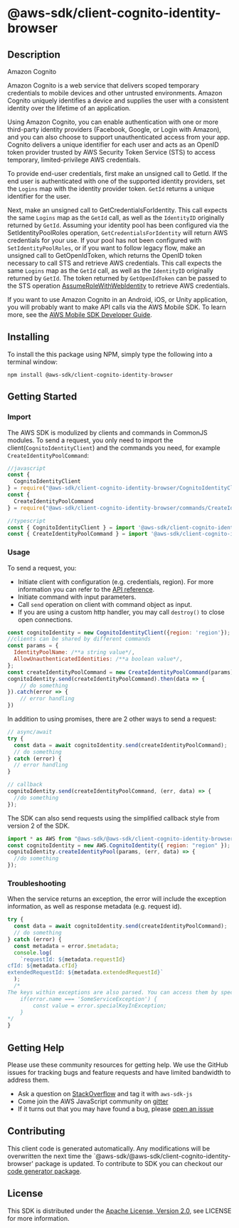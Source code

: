 # @aws-sdk/client-cognito-identity-browser

## Description

<fullname>Amazon Cognito</fullname> <p>Amazon Cognito is a web service that delivers scoped temporary credentials to mobile devices and other untrusted environments. Amazon Cognito uniquely identifies a device and supplies the user with a consistent identity over the lifetime of an application.</p> <p>Using Amazon Cognito, you can enable authentication with one or more third-party identity providers (Facebook, Google, or Login with Amazon), and you can also choose to support unauthenticated access from your app. Cognito delivers a unique identifier for each user and acts as an OpenID token provider trusted by AWS Security Token Service (STS) to access temporary, limited-privilege AWS credentials.</p> <p>To provide end-user credentials, first make an unsigned call to <a>GetId</a>. If the end user is authenticated with one of the supported identity providers, set the <code>Logins</code> map with the identity provider token. <code>GetId</code> returns a unique identifier for the user.</p> <p>Next, make an unsigned call to <a>GetCredentialsForIdentity</a>. This call expects the same <code>Logins</code> map as the <code>GetId</code> call, as well as the <code>IdentityID</code> originally returned by <code>GetId</code>. Assuming your identity pool has been configured via the <a>SetIdentityPoolRoles</a> operation, <code>GetCredentialsForIdentity</code> will return AWS credentials for your use. If your pool has not been configured with <code>SetIdentityPoolRoles</code>, or if you want to follow legacy flow, make an unsigned call to <a>GetOpenIdToken</a>, which returns the OpenID token necessary to call STS and retrieve AWS credentials. This call expects the same <code>Logins</code> map as the <code>GetId</code> call, as well as the <code>IdentityID</code> originally returned by <code>GetId</code>. The token returned by <code>GetOpenIdToken</code> can be passed to the STS operation <a href="http://docs.aws.amazon.com/STS/latest/APIReference/API_AssumeRoleWithWebIdentity.html">AssumeRoleWithWebIdentity</a> to retrieve AWS credentials.</p> <p>If you want to use Amazon Cognito in an Android, iOS, or Unity application, you will probably want to make API calls via the AWS Mobile SDK. To learn more, see the <a href="http://docs.aws.amazon.com/mobile/index.html">AWS Mobile SDK Developer Guide</a>.</p>

## Installing

To install the this package using NPM, simply type the following into a terminal window:

```
npm install @aws-sdk/client-cognito-identity-browser
```

## Getting Started

### Import

The AWS SDK is modulized by clients and commands in CommonJS modules. To send a request, you only need to import the client(`CognitoIdentityClient`) and the commands you need, for example `CreateIdentityPoolCommand`:

```javascript
//javascript
const {
  CognitoIdentityClient
} = require("@aws-sdk/client-cognito-identity-browser/CognitoIdentityClient");
const {
  CreateIdentityPoolCommand
} = require("@aws-sdk/client-cognito-identity-browser/commands/CreateIdentityPoolCommand");
```

```javascript
//typescript
const { CognitoIdentityClient } = import '@aws-sdk/client-cognito-identity-browser/CognitoIdentityClient';
const { CreateIdentityPoolCommand } = import '@aws-sdk/client-cognito-identity-browser/commands/CreateIdentityPoolCommand';
```

### Usage

To send a request, you:

- Initiate client with configuration (e.g. credentials, region). For more information you can refer to the [API reference][].
- Initiate command with input parameters.
- Call `send` operation on client with command object as input.
- If you are using a custom http handler, you may call `destroy()` to close open connections.

```javascript
const cognitoIdentity = new CognitoIdentityClient({region: 'region'});
//clients can be shared by different commands
const params = {
  IdentityPoolName: /**a string value*/,
  AllowUnauthenticatedIdentities: /**a boolean value*/,
};
const createIdentityPoolCommand = new CreateIdentityPoolCommand(params);
cognitoIdentity.send(createIdentityPoolCommand).then(data => {
    // do something
}).catch(error => {
    // error handling
})
```

In addition to using promises, there are 2 other ways to send a request:

```javascript
// async/await
try {
  const data = await cognitoIdentity.send(createIdentityPoolCommand);
  // do something
} catch (error) {
  // error handling
}
```

```javascript
// callback
cognitoIdentity.send(createIdentityPoolCommand, (err, data) => {
  //do something
});
```

The SDK can also send requests using the simplified callback style from version 2 of the SDK.

```javascript
import * as AWS from "@aws-sdk/@aws-sdk/client-cognito-identity-browser/CognitoIdentity";
const cognitoIdentity = new AWS.CognitoIdentity({ region: "region" });
cognitoIdentity.createIdentityPool(params, (err, data) => {
  //do something
});
```

### Troubleshooting

When the service returns an exception, the error will include the exception information, as well as response metadata (e.g. request id).

```javascript
try {
  const data = await cognitoIdentity.send(createIdentityPoolCommand);
  // do something
} catch (error) {
  const metadata = error.$metadata;
  console.log(
    `requestId: ${metadata.requestId}
cfId: ${metadata.cfId}
extendedRequestId: ${metadata.extendedRequestId}`
  );
  /*
The keys within exceptions are also parsed. You can access them by specifying exception names:
    if(error.name === 'SomeServiceException') {
        const value = error.specialKeyInException;
    }
*/
}
```

## Getting Help

Please use these community resources for getting help. We use the GitHub issues for tracking bugs and feature requests and have limited bandwidth to address them.

- Ask a question on [StackOverflow](https://stackoverflow.com/questions/tagged/aws-sdk-js) and tag it with `aws-sdk-js`
- Come join the AWS JavaScript community on [gitter](https://gitter.im/aws/aws-sdk-js-v3)
- If it turns out that you may have found a bug, please [open an issue](https://github.com/aws/aws-sdk-js-v3/issues)

## Contributing

This client code is generated automatically. Any modifications will be overwritten the next time the `@aws-sdk/@aws-sdk/client-cognito-identity-browser' package is updated. To contribute to SDK you can checkout our [code generator package][].

## License

This SDK is distributed under the
[Apache License, Version 2.0](http://www.apache.org/licenses/LICENSE-2.0),
see LICENSE for more information.

[code generator package]: https://github.com/aws/aws-sdk-js-v3/tree/master/packages/service-types-generator
[api reference]: https://docs.aws.amazon.com/AWSJavaScriptSDK/latest/
